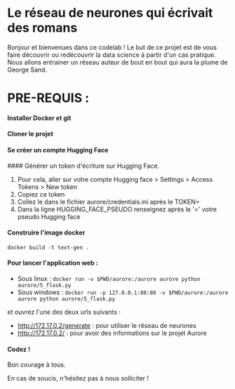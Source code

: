 # Le réseau de neurones qui écrivait des romans

Bonjour et bienvenues dans ce codelab ! 
Le but de ce projet est de vous faire découvrir ou redécouvrir la data science à partir d'un cas pratique.
Nous allons entrainer un réseau auteur de bout en bout qui aura la plume de George Sand. 


# PRE-REQUIS :

#### Installer Docker et git

#### Cloner le projet

#### Se créer un compte Hugging Face

#### Générer un token d'écriture sur Hugging Face.

1. Pour cela, aller sur votre compte Hugging face > Settings > Access Tokens > New token 
2. Copiez ce token
3. Collez le dans le fichier aurore/credentials.ini après le TOKEN=
4. Dans la ligne HUGGING_FACE_PSEUDO renseignez après le '=' votre pseudo Hugging face

#### Construire l'image docker 

`docker build -t text-gen .`

#### Pour lancer l'application web : 

+ Sous linux : `docker run -v $PWD/aurore:/aurore aurore python aurore/5_flask.py`
+ Sous windows : `docker run -p 127.0.0.1:80:80 -v $PWD/aurore:/aurore aurore python aurore/5_flask.py`

et ouvrez l'une des deux urls suivants :

+ http://172.17.0.2/generate : pour utiliser le réseau de neurones
+ http://172.17.0.2/ : pour avoir des informations sur le projet Aurore

#### Codez !

Bon courage à tous. 

En cas de soucis, n'hésitez pas à nous solliciter !
